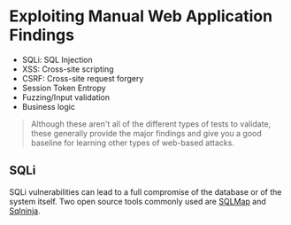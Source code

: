 # Exploiting Manual Web Application Findings

* SQLi: SQL Injection
* XSS: Cross-site scripting
* CSRF: Cross-site request forgery
* Session Token Entropy
* Fuzzing/Input validation
* Business logic

> Although these aren't all of the different types of tests to validate, these generally provide the major findings and give you a good baseline for learning other types of web-based attacks.

## SQLi

SQLi vulnerabilities can lead to a full compromise of the database or of the system itself. Two open source tools commonly used are [SQLMap](../../../tools/web/sqlmap) and [Sqlninja](../../../tools/web/sqlninja).
